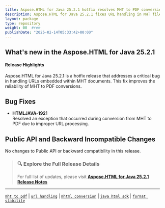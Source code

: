 ```yaml
---
title: Aspose.HTML for Java 25.2.1 hotfix resolves MHT to PDF conversion issue
description: Aspose.HTML for Java 25.2.1 fixes URL handling in MHT files and resolves exceptions during MHT to PDF conversion for improved format stability.
layout: package
type: repository
weight: 00	#rem
publishDate: "2025-02-14T05:33:42+00:00"
---
```


## What's new in the Aspose.HTML for Java 25.2.1

#### Release Highlights

Aspose.HTML for Java 25.2.1 is a hotfix release that addresses a critical bug in handling URLs embedded within MHT documents. This fix improves the reliability of MHT to PDF conversions.

## Bug Fixes

- **HTMLJAVA-1921**  
  Resolved an exception that occurred during conversion from MHT to PDF due to improper URL processing.

## Public API and Backward Incompatible Changes

No changes to Public API or backward compatibility in this release.

> ### 🔍 Explore the Full Release Details
>
> For full list of updates, please visit **[Aspose.HTML for Java 25.2.1 Release Notes](https://releases.aspose.com/html/java/release-notes/2025/aspose-html-for-java-25-2-1-release-notes/)**

---

[`mht to pdf`](https://search.aspose.com/q/mht-to-pdf.html) | [`url handling`](https://search.aspose.com/q/url-handling.html) | [`mhtml conversion`](https://search.aspose.com/q/mhtml-conversion.html) | [`java html sdk`](https://search.aspose.com/q/java-html-sdk.html) | [`format stability`](https://search.aspose.com/q/format-stability.html)
